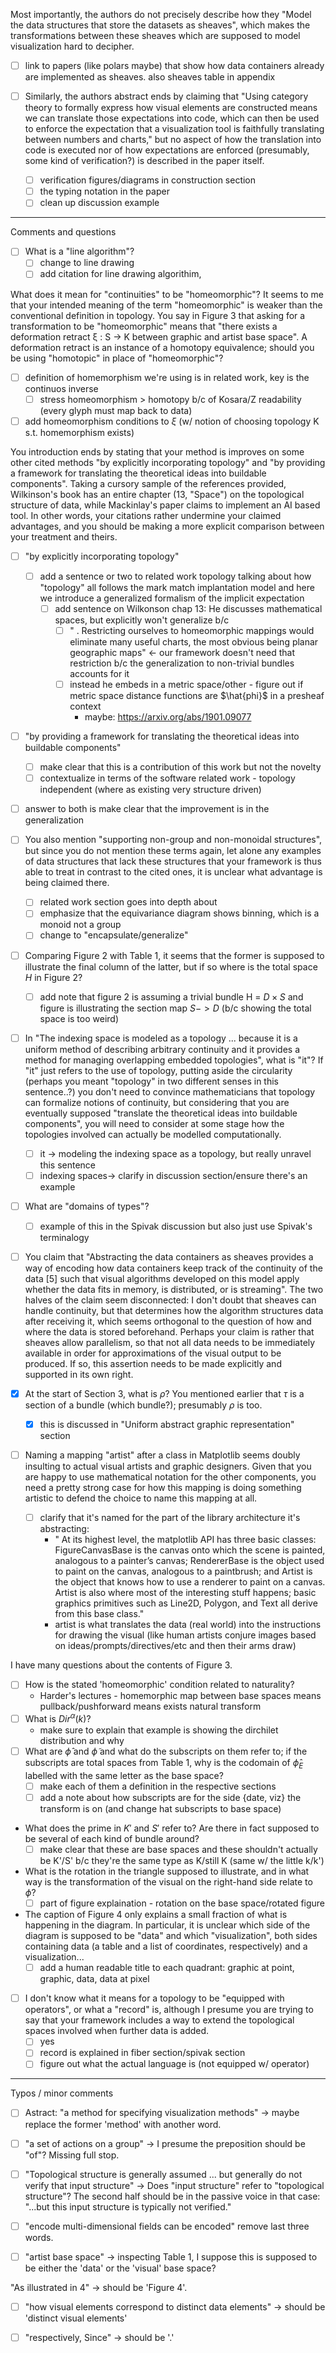 Most importantly, the authors do not precisely describe how they "Model the data structures that store the datasets as sheaves", which makes the transformations between these sheaves which are supposed to model visualization hard to decipher.
- [ ] link to papers (like polars maybe) that show how data containers already are implemented as sheaves. also sheaves table in appendix

- [ ] Similarly, the authors abstract ends by claiming that "Using category theory to formally express how visual elements are constructed means we can translate those expectations into code, which can then be used to enforce the expectation that a visualization tool is faithfully translating between numbers and charts," but no aspect of how the translation into code is executed nor of how expectations are enforced (presumably, some kind of verification?) is described in the paper itself.
    - [ ] verification figures/diagrams in construction section
    - [ ] the typing notation in the paper
    - [ ] clean up discussion example
---

Comments and questions

- [ ] What is a "line algorithm"?
    - [ ] change to line drawing
    - [ ] add citation for line drawing algorithim,

What does it mean for "continuities" to be "homeomorphic"? It seems to me that your intended meaning of the term "homeomorphic" is weaker than the conventional definition in topology. You say in Figure 3 that asking for a transformation to be "homeomorphic" means that "there exists a deformation retract ξ : S → K between graphic and artist base space". A deformation retract is an instance of a homotopy equivalence; should you be using "homotopic" in place of "homeomorphic"?
- [ ] definition of homemorphism we're using is in related work, key is the continuos inverse
    - [ ] stress homeomorphism > homotopy b/c of Kosara/Z readability (every glyph must map back to data)
- [ ] add homeomorphism conditions to $\xi$ (w/ notion of choosing topology K s.t.  homemorphism exists)

You introduction ends by stating that your method is improves on some other cited methods "by explicitly incorporating topology" and "by providing a framework for translating the theoretical ideas into buildable components". Taking a cursory sample of the references provided, Wilkinson's book has an entire chapter (13, "Space") on the topological structure of data, while Mackinlay's paper claims to implement an AI based tool. In other words, your citations rather undermine your claimed advantages, and you should be making a more explicit comparison between your treatment and theirs.
- [ ] "by explicitly incorporating topology"
    - [ ] add a sentence or two to related work topology talking about how "topology" all follows the mark match implantation model and here we introduce a generalized formalism of the implicit expectation
        - [ ] add sentence on Wilkonson chap 13: He discusses mathematical spaces, but explicitly won't generalize b/c
            - [ ] " . Restricting ourselves to homeomorphic mappings would eliminate many useful charts, the most obvious being planar geographic maps" <- our framework doesn't need that restriction b/c the generalization to non-trivial bundles accounts for it
            - [ ] instead he embeds in a metric space/other - figure out if metric space distance functions are $\hat{phi}$ in a presheaf context
                - maybe: https://arxiv.org/abs/1901.09077
- [ ] "by providing a framework for translating the theoretical ideas into buildable components"
    - [ ] make clear that this is a contribution of this work but not the novelty
    - [ ] contextualize in terms of the software related work - topology independent (where as existing very structure driven)
- [ ] answer to both is make clear that the improvement is in the generalization

- [ ] You also mention "supporting non-group and non-monoidal structures", but since you do not mention these terms again, let alone any examples of data structures that lack these structures that your framework is thus able to treat in contrast to the cited ones, it is unclear what advantage is being claimed there.
    - [ ] related work section goes into depth about
    - [ ] emphasize that the equivariance diagram shows binning, which is a monoid not a group
    - [ ] change to "encapsulate/generalize"

- [ ] Comparing Figure 2 with Table 1, it seems that the former is supposed to illustrate the final column of the latter, but if so where is the total space $H$ in Figure 2?
    - [ ] add note that figure 2 is assuming a trivial bundle H = $D \times S$ and figure is illustrating the section map $S->D$ (b/c showing the total space is too weird)

- [ ] In "The indexing space is modeled as a topology ... because it is a uniform method of describing arbitrary continuity and it provides a method for managing overlapping embedded topologies", what is "it"? If "it" just refers to the use of topology, putting aside the circularity (perhaps you meant "topology" in two different senses in this sentence..?) you don't need to convince mathematicians that topology can formalize notions of continuity, but considering that you are eventually supposed "translate the theoretical ideas into buildable components", you will need to consider at some stage how the topologies involved can actually be modelled computationally.
    - [ ] it -> modeling the indexing space as a topology, but really unravel this sentence
    - [ ] indexing spaces-> clarify in discussion section/ensure there's an example

- [ ] What are "domains of types"?
    - [ ] example of this in the Spivak discussion but also just use Spivak's terminalogy

- [ ] You claim that "Abstracting the data containers as sheaves provides a way of encoding how data containers keep track of the continuity of the data [5] such that visual algorithms developed on this model apply whether the data fits in memory, is distributed, or is streaming". The two halves of the claim seem disconnected: I don't doubt that sheaves can handle continuity, but that determines how the algorithm structures data after receiving it, which seems orthogonal to the question of how and where the data is stored beforehand. Perhaps your claim is rather that sheaves allow parallelism, so that not all data needs to be immediately available in order for approximations of the visual output to be produced. If so, this assertion needs to be made explicitly and supported in its own right.

- [x] At the start of Section 3, what is $\rho$? You mentioned earlier that $\tau$ is a section of a bundle (which bundle?); presumably $\rho$ is too.
    - [x] this is discussed in "Uniform abstract graphic representation" section

- [ ] Naming a mapping "artist" after a class in Matplotlib seems doubly insulting to actual visual artists and graphic designers. Given that you are happy to use mathematical notation for the other components, you need a pretty strong case for how this mapping is doing something artistic to defend the choice to name this mapping at all.
    - [ ] clarify that it's named for the part of the library architecture it's abstracting:
        - " At its highest level, the matplotlib API has three basic classes: FigureCanvasBase is the canvas onto which the scene is painted, analogous to a painter’s canvas; RendererBase is the object used to paint on the canvas, analogous to a paintbrush; and Artist is the object that knows how to use a renderer to paint on a canvas. Artist is also where most of the interesting stuff happens; basic graphics primitives such as Line2D, Polygon, and Text all derive from this base class."
        - artist is what translates the data (real world) into the instructions for drawing the visual (like human artists conjure images based on ideas/prompts/directives/etc and then their arms draw)

I have many questions about the contents of Figure 3.
- [ ] How is the stated 'homeomorphic' condition related to naturality?
    - Harder's lectures - homemorphic map between base spaces means pullback/pushforward means exists natural transform
- [ ] What is $Dir^{\alpha}(k)$?
    - make sure to explain that example is showing the dirchilet distribution and why
- [ ] What are $\hat{\phi}$ and $\tilde{\phi}$ and what do the subscripts on them refer to; if the subscripts are total spaces from Table 1, why is the codomain of $\hat{\phi}_E$ labelled with the same letter as the base space?
    - [ ] make each of them a definition in the respective sections
    - [ ] add a note about how subscripts are for the side {date, viz} the transform is on (and change hat subscripts to base space)
- What does the prime in $K'$ and $S'$ refer to? Are there in fact supposed to be several of each kind of bundle around?
    - [ ] make clear that these are base spaces and these shouldn't actually be K'/S' b/c they're the same type as K/still K (same w/ the little k/k')
- What is the rotation in the triangle supposed to illustrate, and in what way is the transformation of the visual on the right-hand side relate to $\phi$?
    - [ ] part of figure explaination - rotation on the base space/rotated figure

- The caption of Figure 4 only explains a small fraction of what is happening in the diagram. In particular, it is unclear which side of the diagram is supposed to be "data" and which "visualization", both sides containing data (a table and a list of coordinates, respectively) and a visualization...
    - [ ] add a human readable title to each quadrant: graphic at point, graphic, data, data at pixel

- [ ] I don't know what it means for a topology to be "equipped with operators", or what a "record" is, although I presume you are trying to say that your framework includes a way to extend the topological spaces involved when further data is added.
    - [ ] yes
    - [ ] record is explained in fiber section/spivak section
    - [ ] figure out what the actual language is (not equipped w/ operator)
---

Typos / minor comments

- [ ] Astract: "a method for specifying visualization methods" -> maybe replace the former 'method' with another word.

- [ ] "a set of actions on a group" -> I presume the preposition should be "of"? Missing full stop.

- [ ] "Topological structure is generally assumed ... but generally do not verify that input structure" -> Does "input structure" refer to "topological structure"? The second half should be in the passive voice in that case: "...but this input structure is typically not verified."

- [ ] "encode multi-dimensional fields can be encoded" remove last three words.

- [ ] "artist base space" -> inspecting Table 1, I suppose this is supposed to be either the 'data' or the 'visual' base space?

"As illustrated in 4" -> should be 'Figure 4'.

- [ ] "how visual elements correspond to distinct data elements" -> should be 'distinct visual elements'

- [ ] "respectively, Since" -> should be '.'
